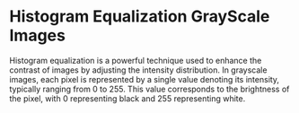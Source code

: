 # Histogram Equalization GrayScale Images
 Histogram equalization is a powerful technique used to enhance the contrast of images by adjusting the intensity distribution. In grayscale images, each pixel is represented by a single value denoting its intensity, typically ranging from 0 to 255. This value corresponds to the brightness of the pixel, with 0 representing black and 255 representing white.
